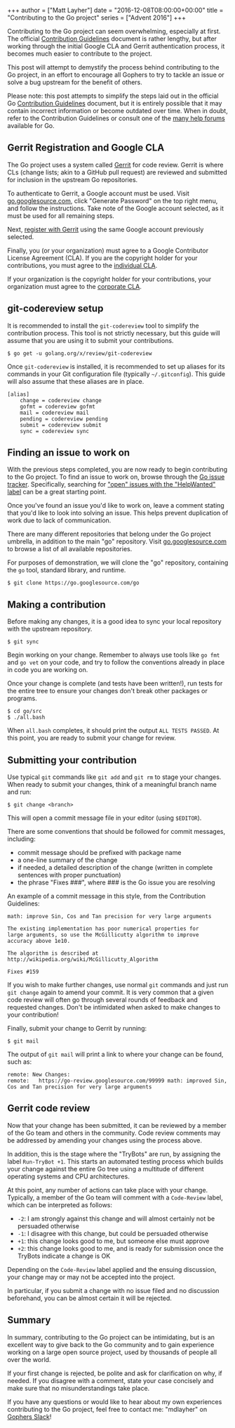 +++
author = ["Matt Layher"]
date = "2016-12-08T08:00:00+00:00"
title = "Contributing to the Go project"
series = ["Advent 2016"]
+++

Contributing to the Go project can seem overwhelming, especially at first.
The official [Contribution Guidelines](https://golang.org/doc/contribute.html)
document is rather lengthy, but after working through the initial Google CLA
and Gerrit authentication process, it becomes much easier to contribute to
the project.

This post will attempt to demystify the process behind contributing to the
Go project, in an effort to encourage all Gophers to try to tackle an issue
or solve a bug upstream for the benefit of others.

Please note: this post attempts to simplify the steps laid out in the
official Go [Contribution Guidelines](https://golang.org/doc/contribute.html)
document, but it is entirely possible that it may contain incorrect information
or become outdated over time.  When in doubt, refer to the Contribution
Guidelines or consult one of the [many help forums](https://golang.org/help/)
available for Go.

## Gerrit Registration and Google CLA

The Go project uses a system called [Gerrit](https://www.gerritcodereview.com/)
for code review.  Gerrit is where CLs (change lists; akin to a GitHub pull
request) are reviewed and submitted for inclusion in the upstream Go
repositories.

To authenticate to Gerrit, a Google account must be used.  Visit
[go.googlesource.com](https://go.googlesource.com/), click "Generate Password"
on the top right menu, and follow the instructions.  Take note of the Google
account selected, as it must be used for all remaining steps.

Next, [register with Gerrit](https://go-review.googlesource.com/login/) using
the same Google account previously selected.

Finally, you (or your organization) must agree to a Google Contributor
License Agreement (CLA).  If you are the copyright holder for your contributions,
you must agree to the
[individual CLA](https://developers.google.com/open-source/cla/individual).

If your organization is the copyright holder for your contributions, your
organization must agree to the [corporate CLA](https://developers.google.com/open-source/cla/corporate).

## git-codereview setup

It is recommended to install the `git-codereview` tool to simplify the
contribution process.  This tool is not strictly necessary, but this guide
will assume that you are using it to submit your contributions.

```
$ go get -u golang.org/x/review/git-codereview
```

Once `git-codereview` is installed, it is recommended to set up aliases for
its commands in your Git configuration file (typically `~/.gitconfig`).
This guide will also assume that these aliases are in place.

```
[alias]
	change = codereview change
	gofmt = codereview gofmt
	mail = codereview mail
	pending = codereview pending
	submit = codereview submit
	sync = codereview sync
```

## Finding an issue to work on

With the previous steps completed, you are now ready to begin contributing to
the Go project.  To find an issue to work on, browse through the
[Go issue tracker](https://golang.org/issues).  Specifically, searching for
["open" issues with the "HelpWanted" label](https://github.com/golang/go/issues?q=is%3Aopen+is%3Aissue+label%3AHelpWanted)
can be a great starting point.

Once you've found an issue you'd like to work on, leave a comment stating
that you'd like to look into solving an issue.  This helps prevent
duplication of work due to lack of communication.

There are many different repositories that belong under the Go project
umbrella, in addition to the main "go" repository.  Visit
[go.googlesource.com](https://go.googlesource.com/) to browse a list of
all available repositories.

For purposes of demonstration, we will clone the "go" repository, containing
the `go` tool, standard library, and runtime.

```
$ git clone https://go.googlesource.com/go
```

## Making a contribution

Before making any changes, it is a good idea to sync your local repository
with the upstream repository.

```
$ git sync
```

Begin working on your change.  Remember to always use tools like `go fmt`
and `go vet` on your code, and try to follow the conventions already in
place in code you are working on.

Once your change is complete (and tests have been written!), run tests
for the entire tree to ensure your changes don't break other packages
or programs.

```
$ cd go/src
$ ./all.bash
```

When `all.bash` completes, it should print the output `ALL TESTS PASSED`.
At this point, you are ready to submit your change for review.

## Submitting your contribution

Use typical `git` commands like `git add` and `git rm` to stage your
changes.  When ready to submit your changes, think of a meaningful branch
name and run:

```
$ git change <branch>
```

This will open a commit message file in your editor (using `$EDITOR`).

There are some conventions that should be followed for commit messages,
including:

- commit message should be prefixed with package name
- a one-line summary of the change
- if needed, a detailed description of the change (written in complete
sentences with proper punctuation)
- the phrase "Fixes ###", where ### is the Go issue you are resolving

An example of a commit message in this style, from the Contribution
Guidelines:

```
math: improve Sin, Cos and Tan precision for very large arguments

The existing implementation has poor numerical properties for
large arguments, so use the McGillicutty algorithm to improve
accuracy above 1e10.

The algorithm is described at http://wikipedia.org/wiki/McGillicutty_Algorithm

Fixes #159
```

If you wish to make further changes, use normal `git` commands and
just run `git change` again to amend your commit.  It is very common that
a given code review will often go through several rounds of feedback and
requested changes.  Don't be intimidated when asked to make changes
to your contribution!

Finally, submit your change to Gerrit by running:

```
$ git mail
```

The output of `git mail` will print a link to where your change can be
found, such as:

```
remote: New Changes:
remote:   https://go-review.googlesource.com/99999 math: improved Sin, Cos and Tan precision for very large arguments
```

## Gerrit code review

Now that your change has been submitted, it can be reviewed by a member
of the Go team and others in the community.  Code review comments may
be addressed by amending your changes using the process above.

In addition, this is the stage where the "TryBots" are run, by assigning
the label `Run-TryBot +1`.  This starts an automated testing process which
builds your change against the entire Go tree using a multitude of
different operating systems and CPU architectures.

At this point, any number of actions can take place with your change.
Typically, a member of the Go team will comment with a `Code-Review`
label, which can be interpreted as follows:

- `-2`: I am strongly against this change and will almost certainly not
be persuaded otherwise
- `-1`: I disagree with this change, but could be persuaded otherwise
- `+1`: this change looks good to me, but someone else must approve
- `+2`: this change looks good to me, and is ready for submission once
the TryBots indicate a change is OK

Depending on the `Code-Review` label applied and the ensuing discussion,
your change may or may not be accepted into the project.

In particular, if you submit a change with no issue filed and no
discussion beforehand, you can be almost certain it will be rejected.

## Summary

In summary, contributing to the Go project can be intimidating, but is
an excellent way to give back to the Go community and to gain experience
working on a large open source project, used by thousands of people all
over the world.

If your first change is rejected, be polite and ask for clarification
on why, if needed.  If you disagree with a comment, state your case concisely
and make sure that no misunderstandings take place.

If you have any questions or would like to hear about my own experiences
contributing to the Go project, feel free to contact me: "mdlayher" on
[Gophers Slack](https://gophers.slack.com/)!
